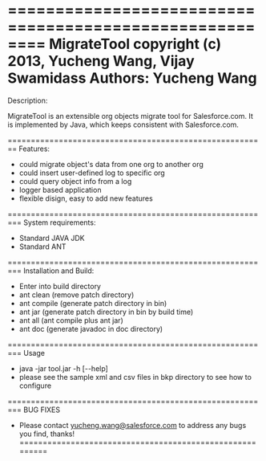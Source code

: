 ========================================================
MigrateTool
copyright (c) 2013, Yucheng Wang,  Vijay Swamidass
Authors: Yucheng Wang
========================================================
Description:

MigrateTool is an extensible org objects migrate tool for Salesforce.com. 
It is implemented by Java, which keeps consistent with Salesforce.com.

========================================================
Features:

- could migrate object's data from one org to another org
- could insert user-defined log to specific org
- could query object info from a log
- logger based application
- flexible disign, easy to add new features

=========================================================
System requirements:

- Standard JAVA JDK
- Standard ANT 

=========================================================
Installation and Build:

- Enter into build directory
- ant clean (remove patch directory)
- ant compile (generate patch directory in bin)
- ant jar (generate patch directory in bin by build time)
- ant all (ant compile plus ant jar)
- ant doc (generate javadoc in doc directory)

=========================================================
Usage
- java -jar tool.jar -h [--help]
- please see the sample xml and csv files in bkp directory 
  to see how to configure

=========================================================
BUG FIXES
- Please contact yucheng.wang@salesforce.com to address any 
  bugs you find, thanks!
=========================================================






